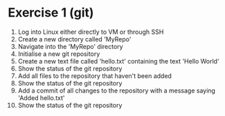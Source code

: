 # Exercise 1 \(git\)

1. Log into Linux either directly to VM or through SSH
2. Create a new directory called 'MyRepo'
3. Navigate into the 'MyRepo' directory
4. Initialise a new git repository
5. Create a new text file called  'hello.txt' containing the text 'Hello World'
6. Show the status of the git repository
7. Add all files to the repository that haven't been added
8. Show the status of the git repository
9. Add a commit of all changes to the repository with a message saying 'Added hello.txt'
10. Show the status of the git repository




